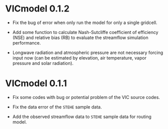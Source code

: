 # VICmodel 0.1.2

* Fix the bug of error when only run the model for only a single gridcell.

* Add some function to calculate Nash-Sutcliffe coefficient of efficiency (NSE) and relative bias (RB) to evaluate the streamflow simulation performance.

* Longwave radiation and atmospheric pressure are not necessary forcing input now (can be estimated by elevation, air temperature, vapor pressure and solar radiation).

# VICmodel 0.1.1

* Fix some codes with bug or potential problem of the VIC source codes.

* Fix the data error of the `STEHE` sample data.

* Add the observed streamflow data to `STEHE` sample data for routing model.
